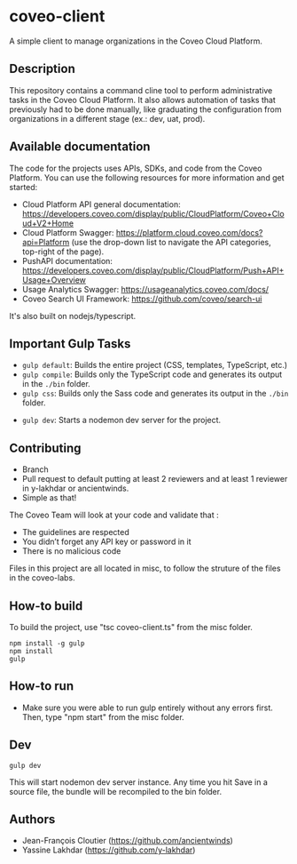 # coveo-client
A simple client to manage organizations in the Coveo Cloud Platform.

## Description
This repository contains a command cline tool to perform administrative tasks in the Coveo Cloud Platform. It also allows automation of tasks that previously had to be done manually, like graduating the configuration from organizations in a different stage (ex.: dev, uat, prod).

## Available documentation
The code for the projects uses APIs, SDKs, and code from the Coveo Platform. You can use the following resources for more information and get started:

- Cloud Platform API general documentation: https://developers.coveo.com/display/public/CloudPlatform/Coveo+Cloud+V2+Home
- Cloud Platform Swagger: https://platform.cloud.coveo.com/docs?api=Platform (use the drop-down list to navigate the API categories, top-right of the page).
- PushAPI documentation: https://developers.coveo.com/display/public/CloudPlatform/Push+API+Usage+Overview
- Usage Analytics Swagger: https://usageanalytics.coveo.com/docs/
- Coveo Search UI Framework: https://github.com/coveo/search-ui

It's also built on nodejs/typescript.

## Important Gulp Tasks

* `gulp default`: Builds the entire project (CSS, templates, TypeScript, etc.)
* `gulp compile`: Builds only the TypeScript code and generates its output in the `./bin` folder.
* `gulp css`: Builds only the Sass code and generates its output in the `./bin` folder.
<!-- * `gulp test`: Builds and runs the unit tests. -->
<!-- * `gulp doc`: Generates the documentation website for the project. -->
* `gulp dev`: Starts a nodemon dev server for the project.
<!-- * `gulp devTest`: Starts a webpack dev server for the unit tests. -->

## Contributing
- Branch
- Pull request to default putting at least 2 reviewers and at least 1 reviewer in y-lakhdar or ancientwinds.
- Simple as that!

The Coveo Team will look at your code and validate that :
- The guidelines are respected
- You didn’t forget any API key or password in it
- There is no malicious code

Files in this project are all located in misc, to follow the struture of the files in the coveo-labs.

## How-to build
To build the project, use "tsc coveo-client.ts" from the misc folder.
```
npm install -g gulp
npm install
gulp
```

## How-to run
- Make sure you were able to run gulp entirely without any errors first. Then, type "npm start" from the misc folder.


## Dev
```
gulp dev
```
This will start nodemon dev server instance.
Any time you hit Save in a source file, the bundle will be recompiled to the bin folder.

## Authors
- Jean-François Cloutier (https://github.com/ancientwinds)
- Yassine Lakhdar (https://github.com/y-lakhdar)

